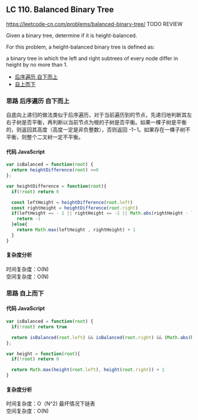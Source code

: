 ## LC 110. Balanced Binary Tree

https://leetcode-cn.com/problems/balanced-binary-tree/
TODO
REVIEW

Given a binary tree, determine if it is height-balanced.

For this problem, a height-balanced binary tree is defined as:

a binary tree in which the left and right subtrees of every node differ in height by no more than 1.

- [后序遍历 自下而上](#思路-后序遍历-自下而上)
- [自上而下](#思路-自上而下)

### 思路 后序遍历 自下而上

自底向上递归的做法类似于后序遍历，对于当前遍历到的节点，先递归地判断其左右子树是否平衡，再判断以当前节点为根的子树是否平衡。如果一棵子树是平衡的，则返回其高度（高度一定是非负整数），否则返回 -1−1。如果存在一棵子树不平衡，则整个二叉树一定不平衡。

#### 代码 JavaScript

```JavaScript
var isBalanced = function(root) {
  return heightDifference(root) >=0
};

var heightDifference = function(root){
  if(!root) return 0

  const leftHeight = heightDifference(root.left)
  const rightHeight = heightDifference(root.right)
  if(leftHeight == - 1 || rightHeight == -1 || Math.abs(rightHeight - leftHeight) > 1){
    return -1
  }else{
    return Math.max(leftHeight , rightHeight) + 1
  }
}

```

#### 复杂度分析

时间复杂度：O(N) </br>
空间复杂度：O(N)

### 思路 自上而下

#### 代码 JavaScript

```JavaScript
var isBalanced = function(root) {
  if(!root) return true

  return isBalanced(root.left) && isBalanced(root.right) && (Math.abs(height(root.left) - height(root.right)) <=1)
};

var height = function(root){
  if(!root) return 0

  return Math.max(height(root.left), height(root.right)) + 1
}

```

#### 复杂度分析

时间复杂度：O（N^2) 最坏情况下链表 </br>
空间复杂度：O(N)
